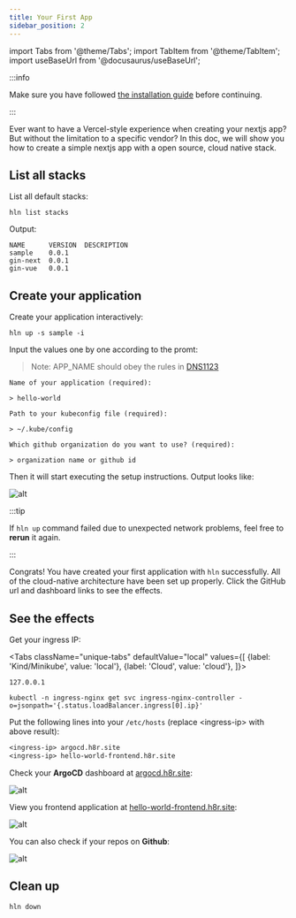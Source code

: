 ```yaml
---
title: Your First App
sidebar_position: 2
---
```


import Tabs from '@theme/Tabs';
import TabItem from '@theme/TabItem';
import useBaseUrl from '@docusaurus/useBaseUrl';

:::info

Make sure you have followed [the installation guide](/docs/getting_started/installation) before continuing.

:::

Ever want to have a Vercel-style experience when creating your nextjs app?
But without the limitation to a specific vendor?
In this doc, we will show you how to create a simple nextjs app with a open source, cloud native stack.

## List all stacks

List all default stacks:

```shell
hln list stacks
```

Output:

```shell
NAME      VERSION  DESCRIPTION
sample    0.0.1
gin-next  0.0.1
gin-vue   0.0.1
```

## Create your application

Create your application interactively:

```shell
hln up -s sample -i
```

Input the values one by one according to the promt:

> Note: APP_NAME should obey the rules in [DNS1123](https://datatracker.ietf.org/doc/html/rfc1123)

```shell
Name of your application (required):

> hello-world

Path to your kubeconfig file (required):

> ~/.kube/config

Which github organization do you want to use? (required):

> organization name or github id
```

Then it will start executing the setup instructions. Output looks like:

![alt](/img/docs/stack_output.png)

:::tip

If `hln up` command failed due to unexpected network problems, feel free to **rerun** it again.

:::

Congrats! You have created your first application with `hln` successfully. All of the cloud-native architecture have been set up properly.
Click the GitHub url and dashboard links to see the effects.

## See the effects

Get your ingress IP:

<Tabs
className="unique-tabs"
defaultValue="local"
values={[
{label: 'Kind/Minikube', value: 'local'},
{label: 'Cloud', value: 'cloud'},
]}>

<TabItem value="local">

```shell
127.0.0.1
```

</TabItem>

<TabItem value="cloud">

```shell
kubectl -n ingress-nginx get svc ingress-nginx-controller -o=jsonpath='{.status.loadBalancer.ingress[0].ip}'
```

</TabItem>

</Tabs>

Put the following lines into your `/etc/hosts` (replace <ingress-ip\> with above result):

```txt
<ingress-ip> argocd.h8r.site
<ingress-ip> hello-world-frontend.h8r.site
```

Check your **ArgoCD** dashboard at [argocd.h8r.site](http://argocd.h8r.site):

![alt](/img/docs/getting-started/argocd-screenshot.png)

View you frontend application at [hello-world-frontend.h8r.site](http://hello-world-frontend.h8r.site):

![alt](/img/docs/getting-started/sample-application.png)

You can also check if your repos on **Github**:

![alt](/img/docs/github-repos.png)

## Clean up

```shell
hln down
```
